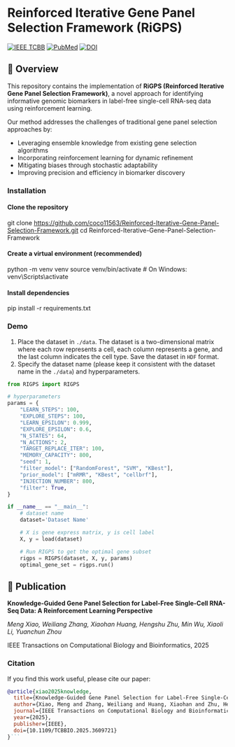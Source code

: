 # Reinforced Iterative Gene Panel Selection Framework (RiGPS)

[![IEEE TCBB](https://img.shields.io/badge/IEEE%20TCBB-2025-blue)](https://ieeexplore.ieee.org/abstract/document/11164312)
[![PubMed](https://img.shields.io/badge/PubMed-40953430-green)](https://pubmed.ncbi.nlm.nih.gov/40953430/)
[![DOI](https://img.shields.io/badge/DOI-10.1109%2FTCBBIO.2025.3609721-orange)](https://doi.org/10.1109/TCBBIO.2025.3609721)

## 📖 Overview

This repository contains the implementation of **RiGPS (Reinforced Iterative Gene Panel Selection Framework)**, a novel approach for identifying informative genomic biomarkers in label-free single-cell RNA-seq data using reinforcement learning.

Our method addresses the challenges of traditional gene panel selection approaches by:
- Leveraging ensemble knowledge from existing gene selection algorithms
- Incorporating reinforcement learning for dynamic refinement
- Mitigating biases through stochastic adaptability
- Improving precision and efficiency in biomarker discovery

  
### Installation
#### Clone the repository
git clone https://github.com/coco11563/Reinforced-Iterative-Gene-Panel-Selection-Framework.git
cd Reinforced-Iterative-Gene-Panel-Selection-Framework

#### Create a virtual environment (recommended)
python -m venv venv
source venv/bin/activate  # On Windows: venv\Scripts\activate

#### Install dependencies
pip install -r requirements.txt


### Demo

1. Place the dataset in `./data`. The dataset is a two-dimensional matrix where each row represents a cell, each column represents a gene, and the last column indicates the cell type. Save the dataset in `HDF` format.
2. Specify the dataset name (please keep it consistent with the dataset name in the `./data`) and hyperparameters.

```python
from RIGPS import RIGPS

# hyperparameters
params = {
    "LEARN_STEPS": 100,
    "EXPLORE_STEPS": 100,
    "LEARN_EPSILON": 0.999,
    "EXPLORE_EPSILON": 0.6,
    "N_STATES": 64,
    "N_ACTIONS": 2,
    "TARGET_REPLACE_ITER": 100,
    "MEMORY_CAPACITY": 800,
    "seed": 1,
    "filter_model": ["RandomForest", "SVM", "KBest"],
    "prior_model": ["mRMR", "KBest", "cellbrf"],
    "INJECTION_NUMBER": 800,
    "filter": True,
}

if __name__ == "__main__":
    # dataset name
    dataset='Dataset Name'

    # X is gene express matrix, y is cell label
    X, y = load(dataset)

    # Run RIGPS to get the optimal gene subset
    rigps = RIGPS(dataset, X, y, params)
    optimal_gene_set = rigps.run()
```


## 📑 Publication

**Knowledge-Guided Gene Panel Selection for Label-Free Single-Cell RNA-Seq Data: A Reinforcement Learning Perspective**

*Meng Xiao, Weiliang Zhang, Xiaohan Huang, Hengshu Zhu, Min Wu, Xiaoli Li, Yuanchun Zhou*

IEEE Transactions on Computational Biology and Bioinformatics, 2025

### Citation

If you find this work useful, please cite our paper:

```bibtex
@article{xiao2025knowledge,
  title={Knowledge-Guided Gene Panel Selection for Label-Free Single-Cell RNA-Seq Data: A Reinforcement Learning Perspective},
  author={Xiao, Meng and Zhang, Weiliang and Huang, Xiaohan and Zhu, Hengshu and Wu, Min and Li, Xiaoli and Zhou, Yuanchun},
  journal={IEEE Transactions on Computational Biology and Bioinformatics},
  year={2025},
  publisher={IEEE},
  doi={10.1109/TCBBIO.2025.3609721}
}```
